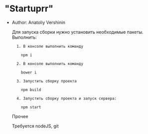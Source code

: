#  "Startuprr"

* Author: Anatoliy Vershinin


    Для запуска сборки нужно установить необходимые пакеты. Выполнить:

        1. В консоле выполнить команду

          npm i

        2. В консоле выполнить команду

          bower i

        3. Запустить сборку проекта

          npm build

        4. Запустить сборку проекта и запуск сервера:

          npm start



    Прочее

    Требуется nodeJS, git

